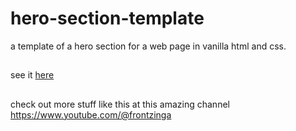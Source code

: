 # hero-section-template

a template of a hero section for a web page in vanilla html and css.

## 
see it [here](https://zainab7681051.github.io/hero-section-template/)
## 
check out more stuff like this at this amazing channel https://www.youtube.com/@frontzinga
